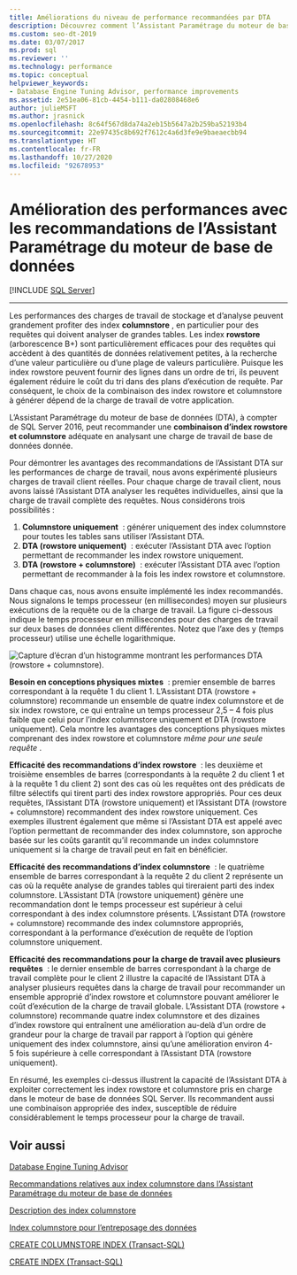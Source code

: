 ```yaml
---
title: Améliorations du niveau de performance recommandées par DTA
description: Découvrez comment l’Assistant Paramétrage du moteur de base de données peut recommander une combinaison d’index rowstore et columnstore en analysant une charge de travail de base de données dans SQL Server.
ms.custom: seo-dt-2019
ms.date: 03/07/2017
ms.prod: sql
ms.reviewer: ''
ms.technology: performance
ms.topic: conceptual
helpviewer_keywords:
- Database Engine Tuning Advisor, performance improvements
ms.assetid: 2e51ea06-81cb-4454-b111-da02808468e6
author: julieMSFT
ms.author: jrasnick
ms.openlocfilehash: 8c64f567d8da74a2eb15b5647a2b259ba52193b4
ms.sourcegitcommit: 22e97435c8b692f7612c4a6d3fe9e9baeaecbb94
ms.translationtype: HT
ms.contentlocale: fr-FR
ms.lasthandoff: 10/27/2020
ms.locfileid: "92678953"
---
```

# <a name="performance-improvements-using-database-engine-tuning-advisor-dta-recommendations"></a>Amélioration des performances avec les recommandations de l’Assistant Paramétrage du moteur de base de données
 [!INCLUDE [SQL Server](../../includes/applies-to-version/sqlserver.md)]


---
Les performances des charges de travail de stockage et d’analyse peuvent grandement profiter des index **columnstore** , en particulier pour des requêtes qui doivent analyser de grandes tables. Les index **rowstore** (arborescence B+) sont particulièrement efficaces pour des requêtes qui accèdent à des quantités de données relativement petites, à la recherche d’une valeur particulière ou d’une plage de valeurs particulière. Puisque les index rowstore peuvent fournir des lignes dans un ordre de tri, ils peuvent également réduire le coût du tri dans des plans d’exécution de requête. Par conséquent, le choix de la combinaison des index rowstore et columnstore à générer dépend de la charge de travail de votre application.

L’Assistant Paramétrage du moteur de base de données (DTA), à compter de SQL Server 2016, peut recommander une **combinaison d’index rowstore et columnstore** adéquate en analysant une charge de travail de base de données donnée. 

Pour démontrer les avantages des recommandations de l’Assistant DTA sur les performances de charge de travail, nous avons expérimenté plusieurs charges de travail client réelles. Pour chaque charge de travail client, nous avons laissé l’Assistant DTA analyser les requêtes individuelles, ainsi que la charge de travail complète des requêtes. Nous considérons trois possibilités :
  
  1. **Columnstore uniquement**  : générer uniquement des index columnstore pour toutes les tables sans utiliser l’Assistant DTA. 
  2. **DTA (rowstore uniquement)**  : exécuter l’Assistant DTA avec l’option permettant de recommander les index rowstore uniquement.
  3. **DTA (rowstore + columnstore)**  : exécuter l’Assistant DTA avec l’option permettant de recommander à la fois les index rowstore et columnstore.  
   
Dans chaque cas, nous avons ensuite implémenté les index recommandés. Nous signalons le temps processeur (en millisecondes) moyen sur plusieurs exécutions de la requête ou de la charge de travail. La figure ci-dessous indique le temps processeur en millisecondes pour des charges de travail sur deux bases de données client différentes. Notez que l’axe des y (temps processeur) utilise une échelle logarithmique.   


![Capture d’écran d’un histogramme montrant les performances DTA (rowstore + columnstore).](../../relational-databases/performance/media/dta-columnstore-rowstore-performance.gif)



**Besoin en conceptions physiques mixtes**  : premier ensemble de barres correspondant à la requête 1 du client 1. L’Assistant DTA (rowstore + columnstore) recommande un ensemble de quatre index columnstore et de six index rowstore, ce qui entraîne un temps processeur 2,5 – 4 fois plus faible que celui pour l’index columnstore uniquement et DTA (rowstore uniquement). Cela montre les avantages des conceptions physiques mixtes comprenant des index rowstore et columnstore *même pour une seule requête* . 

**Efficacité des recommandations d’index rowstore**  : les deuxième et troisième ensembles de barres (correspondants à la requête 2 du client 1 et à la requête 1 du client 2) sont des cas où les requêtes ont des prédicats de filtre sélectifs qui tirent parti des index rowstore appropriés. Pour ces deux requêtes, l’Assistant DTA (rowstore uniquement) et l’Assistant DTA (rowstore + columnstore) recommandent des index rowstore uniquement. Ces exemples illustrent également que même si l’Assistant DTA est appelé avec l’option permettant de recommander des index columnstore, son approche basée sur les coûts garantit qu’il recommande un index columnstore uniquement si la charge de travail peut en fait en bénéficier.

**Efficacité des recommandations d’index columnstore**  : le quatrième ensemble de barres correspondant à la requête 2 du client 2 représente un cas où la requête analyse de grandes tables qui tireraient parti des index columnstore. L’Assistant DTA (rowstore uniquement) génère une recommandation dont le temps processeur est supérieur à celui correspondant à des index columnstore présents. L’Assistant DTA (rowstore + columnstore) recommande des index columnstore appropriés, correspondant à la performance d’exécution de requête de l’option columnstore uniquement.

**Efficacité des recommandations pour la charge de travail avec plusieurs requêtes**  : le dernier ensemble de barres correspondant à la charge de travail complète pour le client 2 illustre la capacité de l’Assistant DTA à analyser plusieurs requêtes dans la charge de travail pour recommander un ensemble approprié d’index rowstore et columnstore pouvant améliorer le coût d’exécution de la charge de travail globale. L’Assistant DTA (rowstore + columnstore) recommande quatre index columnstore et des dizaines d’index rowstore qui entraînent une amélioration au-delà d’un ordre de grandeur pour la charge de travail par rapport à l’option qui génère uniquement des index columnstore, ainsi qu’une amélioration environ 4-5 fois supérieure à celle correspondant à l’Assistant DTA (rowstore uniquement).

En résumé, les exemples ci-dessus illustrent la capacité de l’Assistant DTA à exploiter correctement les index rowstore et columnstore pris en charge dans le moteur de base de données SQL Server. Ils recommandent aussi une combinaison appropriée des index, susceptible de réduire considérablement le temps processeur pour la charge de travail. 

<a name="see-also"></a>Voir aussi
---
[Database Engine Tuning Advisor](../../relational-databases/performance/database-engine-tuning-advisor.md)

[Recommandations relatives aux index columnstore dans l’Assistant Paramétrage du moteur de base de données](../../relational-databases/performance/columnstore-index-recommendations-in-database-engine-tuning-advisor-dta.md)

[Description des index columnstore](~/relational-databases/indexes/columnstore-indexes-overview.md)

[Index columnstore pour l’entreposage des données](~/relational-databases/indexes/columnstore-indexes-data-warehouse.md)

[CREATE COLUMNSTORE INDEX (Transact-SQL)](../../t-sql/statements/create-columnstore-index-transact-sql.md)

[CREATE INDEX (Transact-SQL)](../../t-sql/statements/create-index-transact-sql.md)



